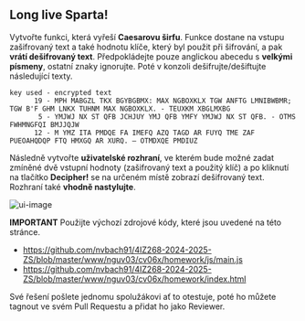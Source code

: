 
## Long live Sparta! 

Vytvořte funkci, která vyřeší **Caesarovu širfu**. Funkce dostane na vstupu zašifrovaný text a také hodnotu klíče, který byl použit při šifrování, a pak **vrátí dešifrovaný text**. Předpokládejte pouze anglickou abecedu s **velkými písmeny**, ostatní znaky ignorujte. Poté v konzoli dešifrujte/dešiftujte následující texty.
```
key used - encrypted text
      19 - MPH MABGZL TKX BGYBGBMX: MAX NGBOXKLX TGW ANFTG LMNIBWBMR; TGW B'F GHM LNKX TUHNM MAX NGBOXKLX. - TEUXKM XBGLMXBG
       5 - YMJWJ NX ST QFB JCHJUY YMJ QFB YMFY YMJWJ NX ST QFB. - OTMS FWHMNGFQI BMJJQJW
      12 - M YMZ ITA PMDQE FA IMEFQ AZQ TAGD AR FUYQ TME ZAF PUEOAHQDQP FTQ HMXGQ AR XURQ. ― OTMDXQE PMDIUZ
```
Následně vytvořte **uživatelské rozhraní**, ve kterém bude možné zadat zmíněné dvě vstupní hodnoty (zašifrovaný text a použitý klíč) a po kliknutí na tlačítko **Decipher!** se na určeném místě zobrazí dešifrovaný text. Rozhraní také **vhodně nastylujte**.

![ui-image](https://user-images.githubusercontent.com/20724910/48301975-52f9f200-e4f6-11e8-9525-8363fa95f427.png)

**IMPORTANT**
Použijte výchozí zdrojové kódy, které jsou uvedené na této stránce.
- https://github.com/nvbach91/4IZ268-2024-2025-ZS/blob/master/www/nguv03/cv06x/homework/js/main.js
- https://github.com/nvbach91/4IZ268-2024-2025-ZS/blob/master/www/nguv03/cv06x/homework/index.html

Své řešení pošlete jednomu spolužákovi ať to otestuje, poté ho můžete tagnout ve svém Pull Requestu a přidat ho jako Reviewer.
